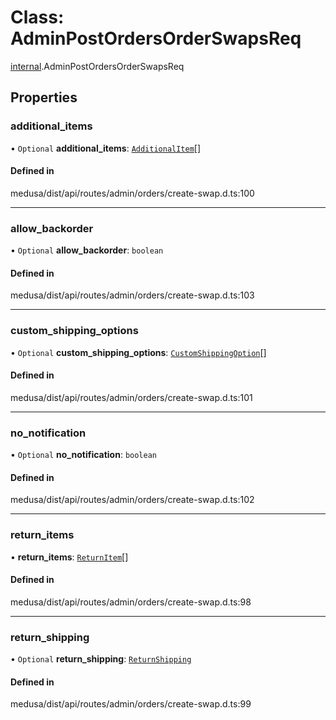 # Class: AdminPostOrdersOrderSwapsReq

[internal](../modules/internal-12.md).AdminPostOrdersOrderSwapsReq

## Properties

### additional\_items

• `Optional` **additional\_items**: [`AdditionalItem`](internal-12.AdditionalItem.md)[]

#### Defined in

medusa/dist/api/routes/admin/orders/create-swap.d.ts:100

___

### allow\_backorder

• `Optional` **allow\_backorder**: `boolean`

#### Defined in

medusa/dist/api/routes/admin/orders/create-swap.d.ts:103

___

### custom\_shipping\_options

• `Optional` **custom\_shipping\_options**: [`CustomShippingOption`](internal-12.CustomShippingOption.md)[]

#### Defined in

medusa/dist/api/routes/admin/orders/create-swap.d.ts:101

___

### no\_notification

• `Optional` **no\_notification**: `boolean`

#### Defined in

medusa/dist/api/routes/admin/orders/create-swap.d.ts:102

___

### return\_items

• **return\_items**: [`ReturnItem`](internal-12.ReturnItem.md)[]

#### Defined in

medusa/dist/api/routes/admin/orders/create-swap.d.ts:98

___

### return\_shipping

• `Optional` **return\_shipping**: [`ReturnShipping`](internal-12.ReturnShipping-1.md)

#### Defined in

medusa/dist/api/routes/admin/orders/create-swap.d.ts:99
